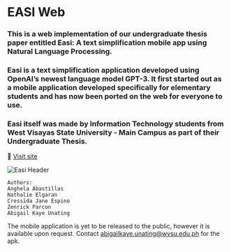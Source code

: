 # EASI Web
### This is a web implementation of our undergraduate thesis paper entitled Easi: A text simplification mobile app using Natural Language Processing.
### Easi is a text simplification application developed using OpenAI’s newest language model GPT-3. It first started out as a mobile application developed specifically for elementary students and has now been ported on the web for everyone to use. 
### Easi itself was made by Information Technology students from West Visayas State University - Main Campus as part of their Undergraduate Thesis.
🔗 [Visit site](easi.vercel.app)

<img src="https://i.ibb.co/74dhtT3/EASI.png" alt="Easi Header">

```
Authors:
Anghela Abastillas
Nathalie Elgaran
Cressida Jane Espino
Zenrick Parcon
Abigail Kaye Unating
```

The mobile application is yet to be released to the public, however it is available upon request. 
Contact [abigailkaye.unating@wvsu.edu.ph](mailto:abigailkaye.unating@wvsu.edu.ph) for the apk.
